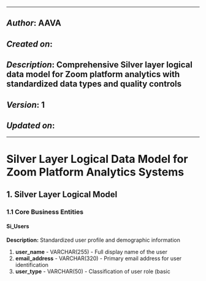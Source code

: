_____________________________________________
## *Author*: AAVA
## *Created on*: 
## *Description*: Comprehensive Silver layer logical data model for Zoom platform analytics with standardized data types and quality controls
## *Version*: 1
## *Updated on*: 
_____________________________________________

# Silver Layer Logical Data Model for Zoom Platform Analytics Systems

## 1. Silver Layer Logical Model

### 1.1 Core Business Entities

#### Si_Users
**Description:** Standardized user profile and demographic information

1. **user_name** - VARCHAR(255) - Full display name of the user
2. **email_address** - VARCHAR(320) - Primary email address for user identification
3. **user_type** - VARCHAR(50) - Classification of user role (basic